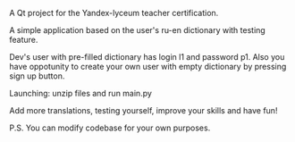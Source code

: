 A Qt project for the Yandex-lyceum teacher certification. 

A simple application based on the user's ru-en dictionary with testing feature.

Dev's user with pre-filled dictionary has login l1 and password p1. Also you have oppotunity to create your own user with empty dictionary by pressing sign up button.

Launching: unzip files and run main.py

Add more translations, testing yourself, improve your skills and have fun!

P.S. You can modify codebase for your own purposes.
